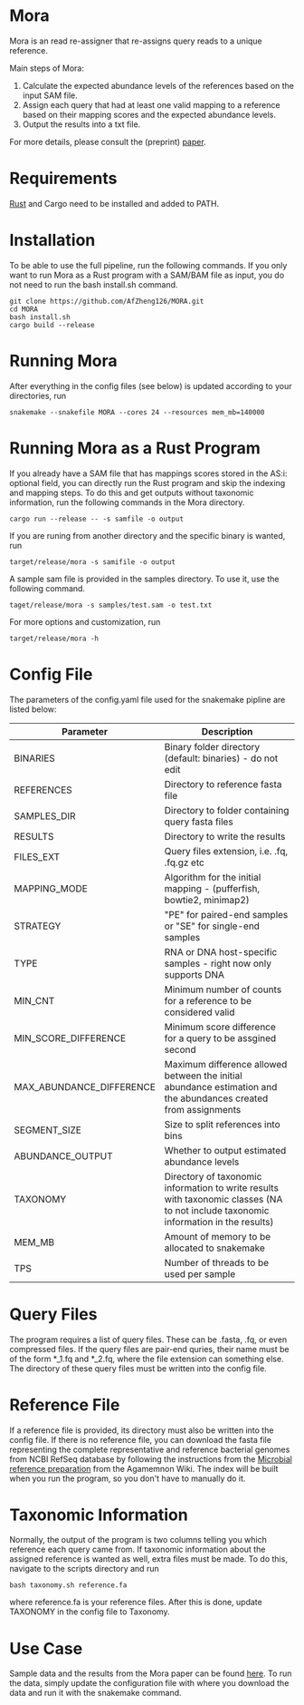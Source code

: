 # Mora

Mora is an read re-assigner that re-assigns query reads to a unique reference.

Main steps of Mora: 
1. Calculate the expected abundance levels of the references based on the input SAM file.
3. Assign each query that had at least one valid mapping to a reference based on their mapping scores and the expected abundance levels.
4. Output the results into a txt file. 

For more details, please consult the (preprint) [paper](https://www.biorxiv.org/content/10.1101/2022.10.18.512733v2).

# Requirements
[Rust](https://www.rust-lang.org/tools/install) and Cargo need to be installed and added to PATH.

# Installation
To be able to use the full pipeline, run the following commands. If you only want to run Mora as a Rust program with a SAM/BAM file as input, you do not need to run the bash install.sh command. 
```
git clone https://github.com/AfZheng126/MORA.git
cd MORA
bash install.sh
cargo build --release
```

# Running Mora
After everything in the config files (see below) is updated according to your directories, run 
```
snakemake --snakefile MORA --cores 24 --resources mem_mb=140000
```

# Running Mora as a Rust Program
If you already have a SAM file that has mappings scores stored in the AS:i: optional field, you can directly run the Rust program and skip the indexing and mapping steps. To do this and get outputs without taxonomic information, run the following commands in the Mora directory.
```
cargo run --release -- -s samfile -o output
```
If you are runing from another directory and the specific binary is wanted, run 
```
target/release/mora -s samifile -o output
```
A sample sam file is provided in the samples directory. To use it, use the following command. 
```
taget/release/mora -s samples/test.sam -o test.txt
```
For more options and customization, run 
```
target/release/mora -h
```


# Config File
The parameters of the config.yaml file used for the snakemake pipline are listed below: 

| Parameter | Description |
| ---- | --- |
| BINARIES | Binary folder directory (default: binaries) - do not edit |
| REFERENCES | Directory to reference fasta file |
| SAMPLES_DIR | Directory to folder containing query fasta files |
| RESULTS | Directory to write the results |
| FILES_EXT | Query files extension, i.e. .fq, .fq.gz etc |
| MAPPING_MODE | Algorithm for the initial mapping - (pufferfish, bowtie2, minimap2)|
| STRATEGY | "PE" for paired-end samples or "SE" for single-end samples |
| TYPE | RNA or DNA host-specific samples - right now only supports DNA |
| MIN_CNT | Minimum number of counts for a reference to be considered valid |
| MIN_SCORE_DIFFERENCE | Minimum score difference for a query to be assgined second |
| MAX_ABUNDANCE_DIFFERENCE | Maximum difference allowed between the initial abundance estimation and the abundances created from assignments |
| SEGMENT_SIZE | Size to split references into bins |
| ABUNDANCE_OUTPUT | Whether to output estimated abundance levels |
| TAXONOMY | Directory of taxonomic information to write results with taxonomic classes (NA to not include taxonomic information in the results) |
| MEM_MB | Amount of memory to be allocated to snakemake |
| TPS | Number of threads to be used per sample |

# Query Files
The program requires a list of query files. These can be .fasta, .fq, or even compressed files. If the query files are pair-end quries, their name must be of the form *_1.fq and *_2.fq, where the file extension can something else. The directory of these query files must be written into the config file. 

# Reference File
If a reference file is provided, its directory must also be written into the config file. If there is no reference file, you can download the fasta file representing the complete representative and reference bacterial genomes from NCBI RefSeq database by following the instructions from the [Microbial reference preparation](https://github.com/ivlachos/agamemnon/wiki/Use-case) from the Agamemnon Wiki. The index will be built when you run the program, so you don't have to manually do it. 

# Taxonomic Information
Normally, the output of the program is two columns telling you which reference each query came from. If taxonomic information about the assigned reference is wanted as well, extra files must be made. To do this, navigate to the scripts directory and run
```
bash taxonomy.sh reference.fa
```
where reference.fa is your reference files. After this is done, update TAXONOMY in the config file to Taxonomy. 


 # Use Case
Sample data and the results from the Mora paper can be found [here](https://github.com/AfZheng126/MORA-data). To run the data, simply update the configuration file with where you download the data and run it with the snakemake command. 
